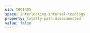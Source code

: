 ```yaml
---
uid: T001405
space: interlocking-interval-topology
property: totally-path-disconnected
value: false
---
```

